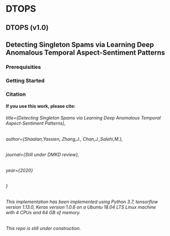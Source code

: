 # DTOPS
## DTOPS (v1.0)

## Detecting Singleton Spams via Learning Deep Anomalous Temporal Aspect-Sentiment Patterns

### Prerequisities

### Getting Started

### Citation
#### If you use this work, please cite:

  ###### title={Detecting Singleton Spams via Learning Deep Anomalous Temporal Aspect-Sentiment Patterns},
  ###### author={Shaalan,Yassien, Zhang,J., Chan,J.,Salehi,M.},
  ###### journal={Still under DMKD review},
  ###### year={2020}
###### }
###### This implementation has been implemented using Python 3.7, tensorflow version 1.13.0, Keras version 1.0.6 on a Ubuntu 18.04 LTS Linux machine with 4 CPUs and 64 GB of memory. 
###### This repo is still under construction.